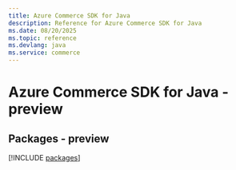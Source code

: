 ```yaml
---
title: Azure Commerce SDK for Java
description: Reference for Azure Commerce SDK for Java
ms.date: 08/20/2025
ms.topic: reference
ms.devlang: java
ms.service: commerce
---
```

# Azure Commerce SDK for Java - preview
## Packages - preview
[!INCLUDE [packages](commerce-index.md)]